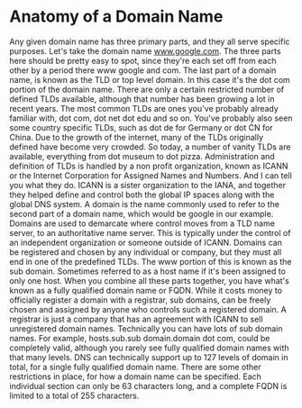 # Anatomy of a Domain Name

Any given domain name has three primary parts, and they all serve specific purposes. Let's take the domain name www.google.com. The three parts here should be pretty easy to spot, since they're each set off from each other by a period there www google and com. The last part of a domain name, is known as the TLD or top level domain. In this case it's the dot com portion of the domain name. There are only a certain restricted number of defined TLDs available, although that number has been growing a lot in recent years. The most common TLDs are ones you've probably already familiar with, dot com, dot net dot edu and so on. You've probably also seen some country specific TLDs, such as dot de for Germany or dot CN for China. Due to the growth of the internet, many of the TLDs originally defined have become very crowded. So today, a number of vanity TLDs are available, everything from dot museum to dot pizza. Administration and definition of TLDs is handled by a non profit organization, known as ICANN or the Internet Corporation for Assigned Names and Numbers. And I can tell you what they do. ICANN is a sister organization to the IANA, and together they helped define and control both the global IP spaces along with the global DNS system. A domain is the name commonly used to refer to the second part of a domain name, which would be google in our example. Domains are used to demarcate where control moves from a TLD name server, to an authoritative name server. This is typically under the control of an independent organization or someone outside of ICANN. Domains can be registered and chosen by any individual or company, but they must all end in one of the predefined TLDs. The www portion of this is known as the sub domain. Sometimes referred to as a host name if it's been assigned to only one host. When you combine all these parts together, you have what's known as a fully qualified domain name or FQDN. While it costs money to officially register a domain with a registrar, sub domains, can be freely chosen and assigned by anyone who controls such a registered domain. A registrar is just a company that has an agreement with ICANN to sell unregistered domain names. Technically you can have lots of sub domain names. For example, hosts.sub.sub domain.domain dot com, could be completely valid, although you rarely see fully qualified domain names with that many levels. DNS can technically support up to 127 levels of domain in total, for a single fully qualified domain name. There are some other restrictions in place, for how a domain name can be specified. Each individual section can only be 63 characters long, and a complete FQDN is limited to a total of 255 characters.

